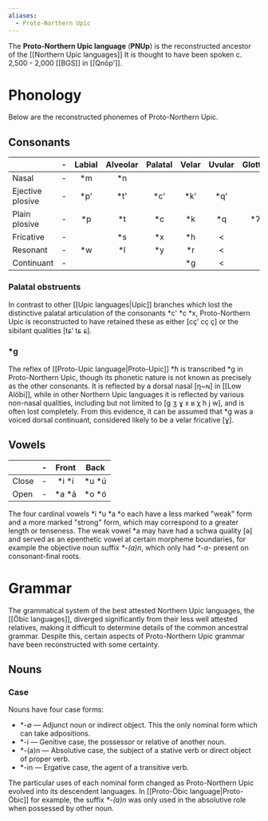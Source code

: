 ```yaml
---
aliases:
  - Proto-Northern Upic
---
```

The **Proto-Northern Upic language** (**PNUp**) is the reconstructed ancestor of the [[Northern Upic languages]] It is thought to have been spoken c. 2,500 - 2,000 [[BGS]] in [[Qnōp']].
# Phonology
Below are the reconstructed phonemes of Proto-Northern Upic.
## Consonants
|                  | -   | Labial | Alveolar | Palatal | Velar | Uvular | Glottal |
| ---------------- | --- |:------:|:--------:|:-------:|:-----:|:------:|:-------:|
| Nasal            | -   |  \*m   |   \*n    |         |       |        |         |
| Ejective plosive | -   |  \*p'  |   \*t'   |  \*c'   | \*k'  |  \*q'  |         |
| Plain plosive    | -   |  \*p   |   \*t    |   \*c   |  \*k  |  \*q   |   \*ʔ   |
| Fricative        | -   |        |   \*s    |   \*x   |  \*h  |   <    |         |
| Resonant         | -   |  \*w   |   \*l    |   \*y   |  \*r  |   <    |         |
| Continuant       | -   |        |          |         |  \*g  |   <    |         |
### Palatal obstruents
In contrast to other [[Upic languages|Upic]] branches which lost the distinctive palatal articulation of the consonants \*c' \*c \*x, Proto-Northern Upic is reconstructed to have retained these as either [cçʼ cç ç] or the sibilant qualities [tɕʼ tɕ ɕ].
### \*g
The reflex of [[Proto-Upic language|Proto-Upic]] \*ħ is transcribed \*g in Proto-Northern Upic, though its phonetic nature is not known as precisely as the other consonants. It is reflected by a dorsal nasal [ŋ~ɴ] in [[Low Alöbi]], while in other Northern Upic languages it is reflected by various non-nasal qualities, including but not limited to [g ʒ ɣ x ʁ χ h j w], and is often lost completely. From this evidence, it can be assumed that \*g was a voiced dorsal continuant, considered likely to be a velar fricative [ɣ].
## Vowels
|       | -   |  Front  |  Back   |
| ----- | --- |:-------:|:-------:|
| Close | -   | \*i \*í | \*u \*ú |
| Open  | -   | \*a \*á | \*o \*ó |

The four cardinal vowels \*i \*u \*a \*o each have a less marked "weak" form and a more marked "strong" form, which may correspond to a greater length or tenseness. The weak vowel \*a may have had a schwa quality [ə] and served as an epenthetic vowel at certain morpheme boundaries, for example the objective noun suffix *\*-(a)n*, which only had *\*-a-* present on consonant-final roots.
# Grammar
The grammatical system of the best attested Northern Upic languages, the [[Öbic languages]], diverged significantly from their less well attested relatives, making it difficult to determine details of the common ancestral grammar. Despite this, certain aspects of Proto-Northern Upic grammar have been reconstructed with some certainty.
## Nouns
### Case
Nouns have four case forms:
- \*-∅ — Adjunct noun or indirect object. This the only nominal form which can take adpositions.
- \*-i — Genitive case, the possessor or relative of another noun.
- \*-(a)n — Absolutive case, the subject of a stative verb or direct object of proper verb.
- \*-in — Ergative case, the agent of a transitive verb.

The particular uses of each nominal form changed as Proto-Northern Upic evolved into its descendent languages. In [[Proto-Öbic language|Proto-Öbic]] for example, the suffix *\*-(a)n* was only used in the absolutive role when possessed by other noun.